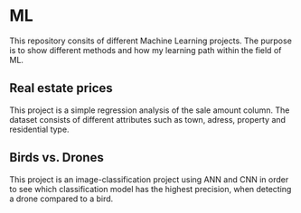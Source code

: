 # ML


This repository consits of different Machine Learning projects. The purpose is to show different methods and how my learning path within the field of ML.

## Real estate prices
This project is a simple regression analysis of the sale amount column. 
The dataset consists of different attributes such as town, adress, property and residential type. 


## Birds vs. Drones
This project is an image-classification project using ANN and CNN in order to see which classification model has the highest precision, when detecting a drone compared to a bird.

